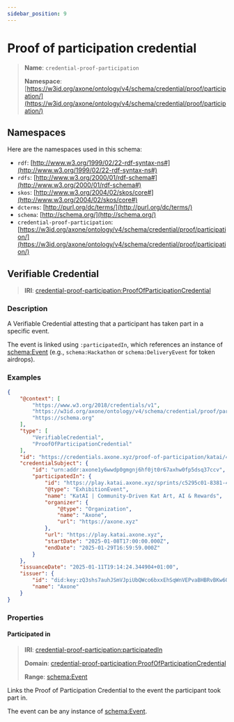 ```yaml
---
sidebar_position: 9
---
```

[//]: # (This file is auto-generated. Please do not modify it yourself.)

# Proof of participation credential

> **Name**: `credential-proof-participation`
>
> **Namespace**: [https://w3id.org/axone/ontology/v4/schema/credential/proof/participation/](https://w3id.org/axone/ontology/v4/schema/credential/proof/participation/)

## Namespaces

Here are the namespaces used in this schema:

- `rdf`: [http://www.w3.org/1999/02/22-rdf-syntax-ns#](http://www.w3.org/1999/02/22-rdf-syntax-ns#)
- `rdfs`: [http://www.w3.org/2000/01/rdf-schema#](http://www.w3.org/2000/01/rdf-schema#)
- `skos`: [http://www.w3.org/2004/02/skos/core#](http://www.w3.org/2004/02/skos/core#)
- `dcterms`: [http://purl.org/dc/terms/](http://purl.org/dc/terms/)
- `schema`: [http://schema.org/](http://schema.org/)
- `credential-proof-participation`: [https://w3id.org/axone/ontology/v4/schema/credential/proof/participation/](https://w3id.org/axone/ontology/v4/schema/credential/proof/participation/)

## Verifiable Credential

> **IRI**: [credential-proof-participation:ProofOfParticipationCredential](https://w3id.org/axone/ontology/v4/schema/credential/proof/participation/ProofOfParticipationCredential)

### Description

A Verifiable Credential attesting that a participant has taken part in a specific event.

The event is linked using `:participatedIn`, which references an instance of [schema:Event](https://schema.org/Event) (e.g.,
`schema:Hackathon` or `schema:DeliveryEvent` for token airdrops).

### Examples

```json title="katai-proof-participation.jsonld"
{
    "@context": [
        "https://www.w3.org/2018/credentials/v1",
        "https://w3id.org/axone/ontology/v4/schema/credential/proof/participation/",
        "https://schema.org"
    ],
    "type": [
        "VerifiableCredential",
        "ProofOfParticipationCredential"
    ],
    "id": "https://credentials.axone.xyz/proof-of-participation/katai/42",
    "credentialSubject": {
        "id": "urn:addr:axone1y6wwdp0gmgnj6hf0jt0r67axhw0fp5dsq37ccv",
        "participatedIn": {
            "id": "https://play.katai.axone.xyz/sprints/c5295c01-8381-4747-b7be-c7b12dc3b918",
            "@type": "ExhibitionEvent",
            "name": "KatAI | Community-Driven Kat Art, AI & Rewards",
            "organizer": {
                "@type": "Organization",
                "name": "Axone",
                "url": "https://axone.xyz"
            },
            "url": "https://play.katai.axone.xyz",
            "startDate": "2025-01-08T17:00:00.000Z",
            "endDate": "2025-01-29T16:59:59.000Z"
        }
    },
    "issuanceDate": "2025-01-11T19:14:24.344904+01:00",
    "issuer": {
        "id": "did:key:zQ3shs7auhJSmVJpiUbQWco6bxxEhSqWnVEPvaBHBRvBKw6Q3",
        "name": "Axone"
    }
}

```

### Properties

#### Participated in
>
> **IRI**: [credential-proof-participation:participatedIn](https://w3id.org/axone/ontology/v4/schema/credential/proof/participation/participatedIn)
>
> **Domain**:&nbsp;[credential-proof-participation:ProofOfParticipationCredential](https://w3id.org/axone/ontology/v4/schema/credential/proof/participation/ProofOfParticipationCredential)
>
> **Range**:&nbsp;[schema:Event](http://schema.org/Event)

Links the Proof of Participation Credential to the event the participant took part in.

The event can be any instance of [schema:Event](https://schema.org/Event).
